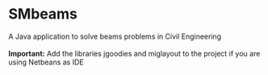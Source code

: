 # SMbeams
A Java application to solve beams problems in Civil Engineering
</br>
</br>
**Important:** 
    Add the libraries jgoodies and miglayout to the project if you are using Netbeans as IDE
